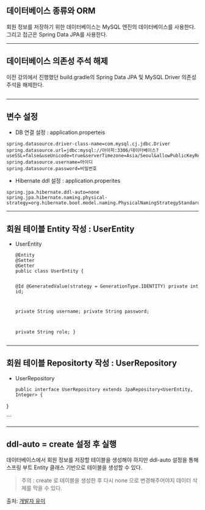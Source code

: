<h2 id="데이터베이스-종류와-orm">데이터베이스 종류와 ORM</h2>
<p>회원 정보를 저장하기 위한 데이터베이스는 MySQL 엔진의 데이터베이스를 사용한다. 그리고 접근은 Spring Data JPA를 사용한다.</p>
<hr />
<h2 id="데이터베이스-의존성-주석-해제">데이터베이스 의존성 주석 해제</h2>
<p>이전 강의에서 진행했던 build.gradle의 Spring Data JPA 및 MySQL Driver 의존성 주석을 해제한다.</p>
<p><img alt="" src="https://velog.velcdn.com/images/gmltn9233/post/0ef305dc-be8b-47fb-ae22-d313166fac65/image.png" /></p>
<hr />
<h2 id="변수-설정">변수 설정</h2>
<ul>
<li>DB 연결 설정 : application.properteis</li>
</ul>
<pre><code>spring.datasource.driver-class-name=com.mysql.cj.jdbc.Driver
spring.datasource.url=jdbc:mysql://아이피:3306/데이터베이스?useSSL=false&amp;useUnicode=true&amp;serverTimezone=Asia/Seoul&amp;allowPublicKeyRetrieval=true
spring.datasource.username=아이디
spring.datasource.password=비밀번호</code></pre><ul>
<li>Hibernate ddl 설정 : application.properites</li>
</ul>
<pre><code>spring.jpa.hibernate.ddl-auto=none
spring.jpa.hibernate.naming.physical-strategy=org.hibernate.boot.model.naming.PhysicalNamingStrategyStandardImpl</code></pre><hr />
<h2 id="회원-테이블-entity-작성--userentity">회원 테이블 Entity 작성 : UserEntity</h2>
<ul>
<li><p>UserEntity</p>
<pre><code class="language-java">@Entity
@Setter
@Getter
public class UserEntity {

  @Id
  @GeneratedValue(strategy = GenerationType.IDENTITY)
  private int id;

  private String username;
  private String password;

  private String role;
}</code></pre>
</li>
</ul>
<hr />
<h2 id="회원-테이블-repositorty-작성--userrepository">회원 테이블 Repositorty 작성 : UserRepository</h2>
<ul>
<li>UserRepository<pre><code class="language-java">public interface UserRepository extends JpaRepository&lt;UserEntity, Integer&gt; {
</code></pre>
</li>
</ul>
<p>}</p>
<p>```</p>
<hr />
<h2 id="ddl-auto--create-설정-후-실행">ddl-auto = create 설정 후 실행</h2>
<p>데이터베이스에서 회원 정보를 저장할 테이블을 생성해야 하지만 ddl-auto 설정을 통해 스프링 부트 Entity 클래스 기반으로 테이블을 생성할 수 있다.</p>
<blockquote>
<p>주의 : create 로 테이블을 생성한 후 다시 none 으로 변경해주어야지 데이터 삭제를 막을 수 있다.</p>
</blockquote>
<p>출처: <a href="https://www.youtube.com/watch?v=JFTpzy7gsg0">개발자 유미</a></p>